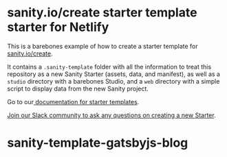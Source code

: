 # sanity.io/create starter template starter for Netlify

This is a barebones example of how to create a starter template for <a href="https://www.sanity.io/create?template=sanity-io/sanity-template-netlify-poc">sanity.io/create</a>.

It contains a `.sanity-template` folder with all the information to treat this repository as a new Sanity Starter (assets, data, and manifest), as well as a `studio` directory with a barebones Studio, and a `web` directory with a simple script to display data from the new Sanity project.

Go to our[ documentation for starter templates](https://www.sanity.io/docs/starter-templates).

[Join our Slack community to ask any questions on creating a new Starter](https://slack.sanity.io).
# sanity-template-gatsbyjs-blog
